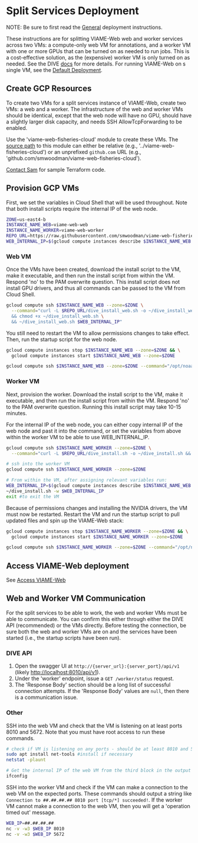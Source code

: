 # Split Services Deployment

NOTE: Be sure to first read the [General](deployment-general.md) deployment instructions.

These instructions are for splitting VIAME-Web web and worker services across two VMs: a compute-only web VM for annotations, and a worker VM with one or more GPUs that can be turned on as needed to run jobs. This is a cost-effective solution, as the (expensive) worker VM is only turned on as needed. See the DIVE [docs](https://kitware.github.io/dive/Deployment-Docker-Compose/#splitting-services) for more details. For running VIAME-Web on s single VM, see the [Default Deployment](deployment-default.md).

## Create GCP Resources

To create two VMs for a split services instance of VIAME-Web, create two VMs: a web and a worker. The infrastructure of the web and worker VMs should be identical, except that the web node will have no GPU, should have a slightly larger disk capacity, and needs SSH AllowTcpForwarding to be enabled. 

Use the 'viame-web-fisheries-cloud' module to create these VMs. The [source path](https://www.terraform.io/language/modules/sources) to this module can either be relative (e.g., '../viame-web-fisheries-cloud') or an unprefixed `github.com` URL (e.g., 'github.com/smwoodman/viame-web-fisheries-cloud').

[Contact Sam](support.md) for sample Terraform code.

## Provision GCP VMs

First, we set the variables in Cloud Shell that will be used throughout. Note that both install scripts require the internal IP of the web node.

``` bash
ZONE=us-east4-b
INSTANCE_NAME_WEB=viame-web-web
INSTANCE_NAME_WORKER=viame-web-worker
REPO_URL=https://raw.githubusercontent.com/smwoodman/viame-web-fisheries-cloud/main/scripts
WEB_INTERNAL_IP=$(gcloud compute instances describe $INSTANCE_NAME_WEB --zone=$ZONE --format='get(networkInterfaces[0].networkIP)')
```

### Web VM

Once the VMs have been created, download the install script to the VM, make it executable, and then run the install script from within the VM. Respond 'no' to the PAM overwrite question. This install script does not install GPU drivers, and thus all commands can be passed to the VM from Cloud Shell.

``` bash
gcloud compute ssh $INSTANCE_NAME_WEB --zone=$ZONE \
  --command="curl -L $REPO_URL/dive_install_web.sh -o ~/dive_install_web.sh \
  && chmod +x ~/dive_install_web.sh \
  && ~/dive_install_web.sh $WEB_INTERNAL_IP"
```

You still need to restart the VM to allow permissions changes to take effect. Then, run the startup script for the web node.

``` bash
gcloud compute instances stop $INSTANCE_NAME_WEB --zone=$ZONE && \
  gcloud compute instances start $INSTANCE_NAME_WEB --zone=$ZONE

gcloud compute ssh $INSTANCE_NAME_WEB --zone=$ZONE --command="/opt/noaa/dive_startup_web.sh"
```

### Worker VM

Next, provision the worker. Download the install script to the VM, make it executable, and then run the install script from within the VM. Respond 'no' to the PAM overwrite question. Running this install script may take 10-15 minutes.

For the internal IP of the web node, you can either copy internal IP of the web node and past it into the command, or set the variables from above within the worker VM to be able to use WEB_INTERNAL_IP.

``` bash
gcloud compute ssh $INSTANCE_NAME_WORKER --zone=$ZONE \
  --command="curl -L $REPO_URL/dive_install.sh -o ~/dive_install.sh && chmod +x ~/dive_install.sh"

# ssh into the worker VM
gcloud compute ssh $INSTANCE_NAME_WORKER --zone=$ZONE 

# From within the VM, after assigning relevant variables run:
WEB_INTERNAL_IP=$(gcloud compute instances describe $INSTANCE_NAME_WEB --zone=$ZONE  --format='get(networkInterfaces[0].networkIP)')
~/dive_install.sh -w $WEB_INTERNAL_IP
exit #to exit the VM
```

Because of permissions changes and installing the NVIDIA drivers, the VM must now be restarted. Restart the VM and run the startup script to pull updated files and spin up the VIAME-Web stack:

``` bash
gcloud compute instances stop $INSTANCE_NAME_WORKER --zone=$ZONE && \
  gcloud compute instances start $INSTANCE_NAME_WORKER --zone=$ZONE

gcloud compute ssh $INSTANCE_NAME_WORKER --zone=$ZONE --command="/opt/noaa/dive_startup_worker.sh"
```

## Access VIAME-Web deployment

See [Access VIAME-Web](deployment-access.md)

## Web and Worker VM Communication

For the split services to be able to work, the web and worker VMs must be able to communicate. You can confirm this either through either the DIVE API (recommended) or the VMs directly. Before testing the connection, be sure both the web and worker VMs are on and the services have been started (i.e., the startup scripts have been run). 

### DIVE API

1. Open the swagger UI at `http://{server_url}:{server_port}/api/v1` (likely <http://localhost:8010/api/v1>).
1. Under the 'worker' endpoint, issue a `GET /worker/status` request. 
1. The 'Response Body' section should be a long list of successful connection attempts. If the 'Response Body' values are `null`, then there is a communication issue.

### Other

SSH into the web VM and check that the VM is listening on at least ports 8010 and 5672. Note that you must have root access to run these commands.

``` bash
# check if VM is listening on any ports - should be at least 8010 and 5672 
sudo apt install net-tools #install if necessary 
netstat -plaunt

# Get the internal IP of the web VM from the third block in the output
ifconfig
```

SSH into the worker VM and check if the VM can make a connection to the web VM on the expected ports. These commands should output a string like `Connection to ##.##.##.## 8010 port [tcp/*] succeeded!`. If the worker VM cannot make a connection to the web VM, then you will get a 'operation timed out' message.

``` bash
WEB_IP=##.##.##.##
nc -v -w3 $WEB_IP 8010
nc -v -w3 $WEB_IP 5672

```
